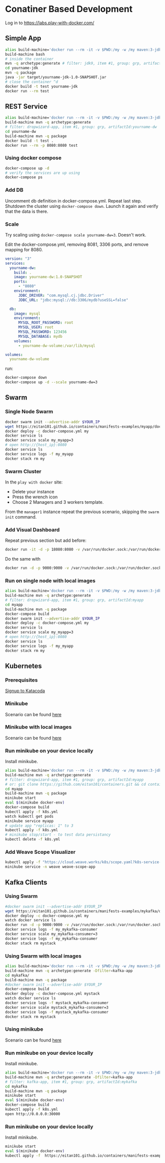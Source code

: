 
# Conatiner Based Development
Log in to https://labs.play-with-docker.com/
## Simple App
```sh
alias build-machine='docker run --rm -it -v $PWD:/my -w /my maven:3-jdk-9-slim'
build-machine bash
# inside the container
mvn -q archetype:generate # filter: jdk9, item #1, group: grp, artifactId:yourname-jdk
cd yourname-jdk
mvn -q package
java -jar target/yourname-jdk-1.0-SNAPSHOT.jar
# close the container ^d
docker build -t test yourname-jdk
docker run --rm test
```

## REST Service
```sh
alias build-machine='docker run --rm -it -v $PWD:/my -w /my maven:3-jdk-9-slim'
build-machine mvn -q archetype:generate
# filter: dropwizard-app, item #1, group: grp, artifactId:yourname-dw
cd yourname-dw
build-machine mvn -q package
docker build -t test .
docker run --rm -p 8080:8080 test 
```
### Using docker compose
```sh
docker-compose up -d
# verify the services are up using
docker-compose ps
```
### Add DB
Uncomment db definition in docker-compose.yml. Repeat last step.
Shutdown the cluster using ``docker-compose down``. Launch it again and verify that the data is there.
### Scale
Try scaling using ``docker-compose scale yourname-dw=3``. Doesn't work.

Edit the docker-compose.yml, removing 8081, 3306 ports, and remove mapping for 8080.
```yml
version: "3"
services:
  yourname-dw:
    build: .
    image: yourname-dw:1.0-SNAPSHOT
    ports:
      - "8080"
    environment:
      JDBC_DRIVER: "com.mysql.cj.jdbc.Driver"
      JDBC_URL: "jdbc:mysql://db:3306/mydb?useSSL=false"

  db:
    image: mysql
    environment:
      MYSQL_ROOT_PASSWORD: root
      MYSQL_USER: root
      MYSQL_PASSWORD: 123456
      MYSQL_DATABASE: mydb
    volumes:
      - yourname-dw-volume:/var/lib/mysql

volumes:
  yourname-dw-volume
```

run:
```sh
docker-compose down
docker-compose up -d --scale yourname-dw=3
```
## Swarm
### Single Node Swarm
```sh
docker swarm init --advertise-addr $YOUR_IP
wget https://eitan101.github.io/containers/manifests-examples/myapp/docker-compose.yml
docker deploy -c docker-compose.yml my
docker service ls
docker service scale my_myapp=3
# open http://{host_ip}:8080
docker service ls
docker service logs -f my_myapp
docker stack rm my
```

### Swarm Cluster
In the ``play with docker`` site:

*  Delete your instance
*  Press the wrench icon
*  Choose 2 Managers and 3 workers template.

From the ``manager1`` instance repeat the previous scenario, skipping the ``swarm init`` command.

### Add Visual Dashboard

Repeat previous section but add before:

```sh
docker run -it -d -p 18080:8080 -v /var/run/docker.sock:/var/run/docker.sock dockersamples/visualizer
```

Do the same with

```sh
docker run -d -p 9000:9000 -v /var/run/docker.sock:/var/run/docker.sock portainer/portainer
```

### Run on single node with local images

```sh
alias build-machine='docker run --rm -it -v $PWD:/my -w /my maven:3-jdk-9-slim'
build-machine mvn -q archetype:generate
# filter: dropwizard-app, item #1, group: grp, artifactId:myapp
cd myapp
build-machine mvn -q package
docker-compose build
docker swarm init --advertise-addr $YOUR_IP
docker deploy -c docker-compose.yml my
docker service ls
docker service scale my_myapp=3
# open http://{host_ip}:8080
docker service ls
docker service logs -f my_myapp
docker stack rm my
```

## Kubernetes

### Prerequisites
[Signup to Katacoda](https://katacoda.com)

### Minikube
Scenario can be found [here](https://www.katacoda.com/eitan101/scenarios/minikube-1)

### Minikube with local images
Scenario can be found [here](https://www.katacoda.com/eitan101/scenarios/minikube-2)

### Run minikube on your device locally

Install minikube.

```sh
alias build-machine='docker run --rm -it -v $PWD:/my -w /my maven:3-jdk-9-slim'
build-machine mvn -q archetype:generate
# filter: dropwizard-app, item #1, group: grp, artifactId:myapp
# or: git clone https://github.com/eitan101/containers.git && cd containers
cd myapp
build-machine mvn -q package
minikube start
eval $(minikube docker-env)
docker-compose build
kubectl apply -f k8s.yml
watch kubectl get pods
minikube service myapp
# update app "replicas: 1" to 3
kubectl apply -f k8s.yml
# minikube stop/start - to test data persistancy
kubectl delete -f k8s.yml
```
### Add Weave Scope Visualizer

```sh
kubectl apply -f "https://cloud.weave.works/k8s/scope.yaml?k8s-service-type=NodePort&k8s-version=$(kubectl version | base64 | tr -d '\n')"
minikube service -n weave weave-scope-app
```

## Kafka Clients

### Using Swarm

```sh
#docker swarm init --advertise-addr $YOUR_IP
wget https://eitan101.github.io/containers/manifests-examples/mykafka/docker-compose.yml
docker deploy -c docker-compose.yml my
watch docker service ls
docker run -d -p 9000:9000 -v /var/run/docker.sock:/var/run/docker.sock portainer/portainer
docker service logs -f my_mykafka-consumer
docker service scale my_mykafka-consumer=3
docker service logs -f my_mykafka-consumer
docker stack rm mystack
```

### Using Swarm with local images

```sh
alias build-machine='docker run --rm -it -v $PWD:/my -w /my maven:3-jdk-9-slim'
build-machine mvn -q archetype:generate -Dfilter=kafka-app
cd mykafka/
build-machine mvn -q package
#docker swarm init --advertise-addr $YOUR_IP
docker-compose build
docker deploy -c docker-compose.yml mystack
watch docker service ls
docker service logs -f mystack_mykafka-consumer
docker service scale mystack_mykafka-consumer=3
docker service logs -f mystack_mykafka-consumer
docker stack rm mystack
```

### Using minikube
Scenario can be found [here](https://www.katacoda.com/eitan101/scenarios/minikube-kafka)

### Run minikube on your device locally

Install minikube.

```sh
alias build-machine='docker run --rm -it -v $PWD:/my -w /my maven:3-jdk-9-slim'
build-machine mvn -q archetype:generate -Dfilter=kafka-app
# filter: kafka-app, item #1, group: grp, artifactId:mykafka
cd mykafka
build-machine mvn -q package
minikube start
eval $(minikube docker-env)
docker-compose build
kubectl apply -f k8s.yml
open http://0.0.0.0:30000
```

### Run minikube on your device locally

Install minikube.

```sh
minikube start
eval $(minikube docker-env)
kubectl apply -f  https://eitan101.github.io/containers/manifests-examples/mykafka/k8s.yml
```





